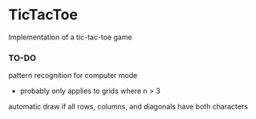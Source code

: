 # TicTacToe
Implementation of a tic-tac-toe game



### TO-DO
pattern recognition for computer mode
- probably only applies to grids where n > 3

automatic draw if all rows, columns, and diagonals have both characters
